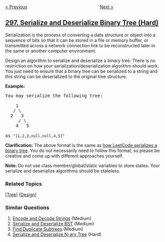 <!--|This file generated by command(leetcode description); DO NOT EDIT.    |-->
<!--+----------------------------------------------------------------------+-->
<!--|@author    openset <openset.wang@gmail.com>                           |-->
<!--|@link      https://github.com/openset                                 |-->
<!--|@home      https://github.com/tonymontaro/leetcode-hints                        |-->
<!--+----------------------------------------------------------------------+-->

[< Previous](https://github.com/tonymontaro/leetcode-hints/tree/master/problems/best-meeting-point "Best Meeting Point")
　　　　　　　　　　　　　　　　
[Next >](https://github.com/tonymontaro/leetcode-hints/tree/master/problems/binary-tree-longest-consecutive-sequence "Binary Tree Longest Consecutive Sequence")

## [297. Serialize and Deserialize Binary Tree (Hard)](https://leetcode.com/problems/serialize-and-deserialize-binary-tree "二叉树的序列化与反序列化")

<p>Serialization is the process of converting a data structure or object into a sequence of bits so that it can be stored in a file or memory buffer, or transmitted across a network connection link to be reconstructed later in the same or another computer environment.</p>

<p>Design an algorithm to serialize and deserialize a binary tree. There is no restriction on how your serialization/deserialization algorithm should work. You just need to ensure that a binary tree can be serialized to a string and this string can be deserialized to the original tree structure.</p>

<p><strong>Example:&nbsp;</strong></p>

<pre>
You may serialize the following tree:

    1
   / \
  2   3
     / \
    4   5

as <code>&quot;[1,2,3,null,null,4,5]&quot;</code>
</pre>

<p><strong>Clarification:</strong> The above format is the same as <a href="/faq/#binary-tree">how LeetCode serializes a binary tree</a>. You do not necessarily need to follow this format, so please be creative and come up with different approaches yourself.</p>

<p><strong>Note:&nbsp;</strong>Do not use class member/global/static variables to store states. Your serialize and deserialize algorithms should be stateless.</p>

### Related Topics
  [[Tree](https://github.com/tonymontaro/leetcode-hints/tree/master/tag/tree/README.md)]
  [[Design](https://github.com/tonymontaro/leetcode-hints/tree/master/tag/design/README.md)]

### Similar Questions
  1. [Encode and Decode Strings](https://github.com/tonymontaro/leetcode-hints/tree/master/problems/encode-and-decode-strings) (Medium)
  1. [Serialize and Deserialize BST](https://github.com/tonymontaro/leetcode-hints/tree/master/problems/serialize-and-deserialize-bst) (Medium)
  1. [Find Duplicate Subtrees](https://github.com/tonymontaro/leetcode-hints/tree/master/problems/find-duplicate-subtrees) (Medium)
  1. [Serialize and Deserialize N-ary Tree](https://github.com/tonymontaro/leetcode-hints/tree/master/problems/serialize-and-deserialize-n-ary-tree) (Hard)
